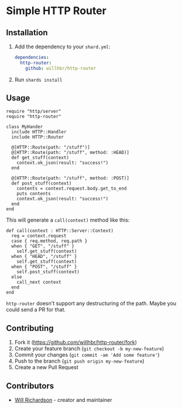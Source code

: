 # Simple HTTP Router

## Installation

1. Add the dependency to your `shard.yml`:

   ```yaml
   dependencies:
     http-router:
       github: willhbr/http-router
   ```

2. Run `shards install`

## Usage

```crystal
require "http/server"
require "http-router"

class MyHander
  include HTTP::Handler
  include HTTP::Router

  @[HTTP::Route(path: "/stuff")]
  @[HTTP::Route(path: "/stuff", method: :HEAD)]
  def get_stuff(context)
    context.ok_json(result: "success!")
  end

  @[HTTP::Route(path: "/stuff", method: :POST)]
  def post_stuff(context)
    contents = context.request.body.get_to_end
    puts contents
    context.ok_json(result: "success!")
  end
end
```

This will generate a `call(context)` method like this:

```crystal
def call(context : HTTP::Server::Context)
  req = context.request
  case { req.method, req.path }
  when { "GET", "/stuff" }
    self.get_stuff(context)
  when { "HEAD", "/stuff" }
    self.get_stuff(context)
  when { "POST", "/stuff" }
    self.post_stuff(context)
  else
    call_next context
  end
end
```

`http-router` doesn't support any destructuring of the path. Maybe you could send a PR for that.

## Contributing

1. Fork it (<https://github.com/willhbr/http-router/fork>)
2. Create your feature branch (`git checkout -b my-new-feature`)
3. Commit your changes (`git commit -am 'Add some feature'`)
4. Push to the branch (`git push origin my-new-feature`)
5. Create a new Pull Request

## Contributors

- [Will Richardson](https://github.com/willhbr) - creator and maintainer
